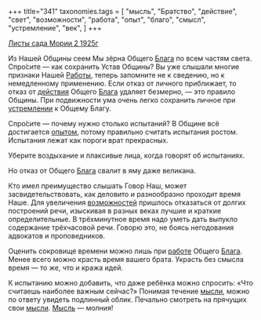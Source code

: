 +++
title="341"
taxonomies.tags = [
 "мысль",
 "Братство",
 "действие",
 "свет",
 "возможности",
 "работа",
 "опыт",
 "благо",
 "смысл",
 "устремление",
 "век",
]
+++

[Листы сада Мории 2 1925г](/agni/1925)

Из Нашей Общины сеем Мы зёрна Общего [Блага](/tags/благо) по всем частям света. Спро́сите — как сохранить Устав Общины? Вы уже слышали многие признаки Нашей [Работы](/tags/работа), теперь запомните не к сведению, но к немедленному применению. Если отказ от личного приближает, то отказ от [действия](/tags/действие) Общего [Блага](/tags/благо) удаляет безмерно, — это правило Общины. При подвижности ума очень легко сохранить личное при [устремлении](/tags/устремление) к Общему Благу.   

Спро́сите — почему нужно столько испытаний? В Общине всё достигается [опытом](/tags/опыт), потому правильно считать испытания ростом. Испытания лежат как пороги врат прекрасных.   

Уберите воздыхание и плаксивые лица, когда говорят об испытаниях.   

Но отказ от Общего [Блага](/tags/благо) свалит в яму даже великана.   

Кто имел преимущество слышать Говор Наш, может засвидетельствовать, как деловито и разнообразно проходит время Наше. Для увеличения [возможностей](/tags/возможности) пришлось отказаться от долгих построений речи, изыскивая в разных веках лучшие и краткие определительные. В трёхминутное время надо уметь дать выпукло содержание трёхчасовой речи. Говорю это, не боясь негодования адвокатов и проповедников.   

Оценить сокровище времени можно лишь при [работе](/tags/работа) Общего [Блага](/tags/благо). Менее всего можно красть время вашего брата. Украсть без смысла время — то же, что и кража идей.   

К испытанию можно добавить, что даже ребёнка можно спросить: «Что считаешь наиболее важным сейчас?» Понимая течение [мысли](/tags/мысль), можно по ответу увидеть подлинный облик. Печально смотреть на прячущих свои [мысли](/tags/мысль). [Мысль](/tags/мысль) — молния!   

